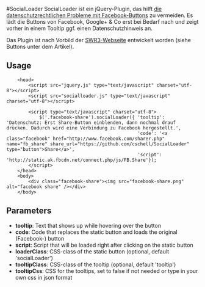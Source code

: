 #SocialLoader
SocialLoader ist ein jQuery-Plugin, das hilft [die datenschutzrechtlichen Probleme mit Facebook-Buttons](http://www.zdnet.com/blog/facebook/germany-facebook-like-button-violates-privacy-laws/2837 "Germany - Facebook-like button violates privacy laws") zu vermeiden. Es lädt die Buttons von Facebook, Google+ & Co erst bei Bedarf nach und zeigt vorher in einem Tooltip ggf. einen Datenschutzhinweis an.

Das Plugin ist nach Vorbild der [SWR3-Webseite](http://www.swr3.de/info/computer-und-netz/Wer-hat-Angst-vor-Google-Facebook/-/id=63956/did=1177470/gsg6rv/index.html) entwickelt worden  (siehe Buttons unter dem Artikel).

## Usage
    	<head>
			<script src="jquery.js" type="text/javascript" charset="utf-8"></script>
			<script src="socialloader.js" type="text/javascript" charset="utf-8"></script>
		
			<script type="text/javascript" charset="utf-8">
				$('.facebook-share').socialLoader({	'tooltip': 'Datenschutz: Erst Share-Button einblenden, dann nochmal drauf drücken. Dadurch wird eine Verbindung zu Facebook hergestellt.',
										  			'code': '<a class="facebook" href="http://www.facebook.com/sharer.php" name="fb_share" share_url="https://github.com/cschell/SocialLoader" type="button">Share</a>',
										  			'script': 'http://static.ak.fbcdn.net/connect.php/js/FB.Share'});
			</script>
		</head>
		<body>
			<div class="facebook-share"><img src="facebook-share.png" alt="facebook share" /></div>
		</body>

## Parameters
 - **tooltip**: Text that shows up while hovering over the button
 - **code**: Code that replaces the static button and loads the original (Facebook-) button
 - **script**: Script that will be loaded right after clicking on the static button
 - **loaderClass**: CSS-class of the static button (optional, default 'socialLoader')
 - **tooltipClass**: CSS-class of the tooltip (optional, default 'tooltip')
 - **tooltipCss**: CSS for the tooltips, set to false if not needed or type in your own css in json format